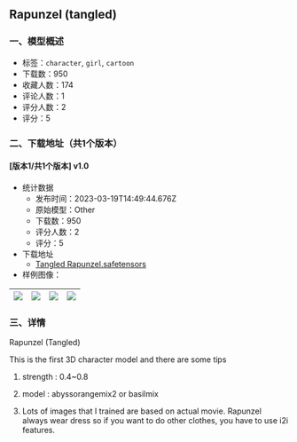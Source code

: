 ## Rapunzel (tangled)
### 一、模型概述

- 标签：`character`, `girl`, `cartoon`
- 下载数：950
- 收藏人数：174
- 评论人数：1
- 评分人数：2
- 评分：5

### 二、下载地址（共1个版本）

#### [版本1/共1个版本] v1.0

- 统计数据
  - 发布时间：2023-03-19T14:49:44.676Z
  - 原始模型：Other
  - 下载数：950
  - 评分人数：2
  - 评分：5
- 下载地址
  - [Tangled Rapunzel.safetensors](https://civitai.com/api/download/models/25696)
- 样例图像：

| <img src="https://image.civitai.com/xG1nkqKTMzGDvpLrqFT7WA/81450fdd-e058-4231-7089-7a8b65827900/width=450/282444.jpeg" /> | <img src="https://image.civitai.com/xG1nkqKTMzGDvpLrqFT7WA/2188fa5d-621e-4f30-7cb2-4553448e5500/width=450/282448.jpeg" /> | <img src="https://image.civitai.com/xG1nkqKTMzGDvpLrqFT7WA/671874ab-a6d7-464b-26d7-59c6c13a0200/width=450/282447.jpeg" /> | <img src="https://image.civitai.com/xG1nkqKTMzGDvpLrqFT7WA/969f19e2-df83-41db-9c39-b0d945f50000/width=450/282446.jpeg" /> |
| ---- | ---- | ---- | ---- |


### 三、详情
<p>Rapunzel (Tangled)</p><p></p><p>This is the first 3D character model and there are some tips</p><p></p><ol><li><p>strength : 0.4~0.8</p></li><li><p>model : abyssorangemix2 or basilmix</p></li><li><p>Lots of images that I trained are based on actual movie. Rapunzel always wear dress so if you want to do other clothes, you have to use i2i features.</p></li></ol>